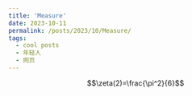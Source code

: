 ```yaml
---
title: 'Measure'
date: 2023-10-11
permalink: /posts/2023/10/Measure/
tags:
  - cool posts
  - 年轻人
  - 网页
---
```


$$\zeta(2)=\frac{\pi^2}{6}$$
